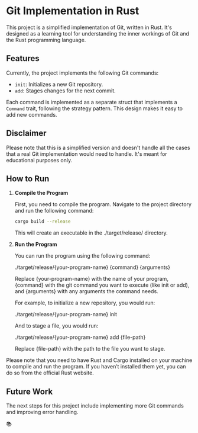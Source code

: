 # Git Implementation in Rust

This project is a simplified implementation of Git, written in Rust. It's designed as a learning tool for understanding the inner workings of Git and the Rust programming language.

## Features

Currently, the project implements the following Git commands:

- `init`: Initializes a new Git repository.
- `add`: Stages changes for the next commit.

Each command is implemented as a separate struct that implements a `Command` trait, following the strategy pattern. This design makes it easy to add new commands.

## Disclaimer

Please note that this is a simplified version and doesn't handle all the cases that a real Git implementation would need to handle. It's meant for educational purposes only.

## How to Run

1. **Compile the Program**

    First, you need to compile the program. Navigate to the project directory and run the following command:

    ```bash
    cargo build --release
    ```

    This will create an executable in the ./target/release/ directory.

2. **Run the Program**

    You can run the program using the following command:

    ./target/release/{your-program-name} {command} {arguments}

    Replace {your-program-name} with the name of your program, {command} with the git command you want to execute (like init or add), and {arguments} with any arguments the command needs.

    For example, to initialize a new repository, you would run:

    ./target/release/{your-program-name} init

    And to stage a file, you would run:

    ./target/release/{your-program-name} add {file-path}

    Replace {file-path} with the path to the file you want to stage.

Please note that you need to have Rust and Cargo installed on your machine to compile and run the program. If you haven’t installed them yet, you can do so from the official Rust website.

## Future Work

The next steps for this project include implementing more Git commands and improving error handling.

📚
